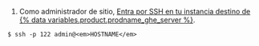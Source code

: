 1. Como administrador de sitio, [Entra por SSH en tu instancia destino de {% data variables.product.prodname_ghe_server %}](/enterprise/admin/guides/installation/accessing-the-administrative-shell-ssh/).
```shell
$ ssh -p 122 admin@<em>HOSTNAME</em>
```
